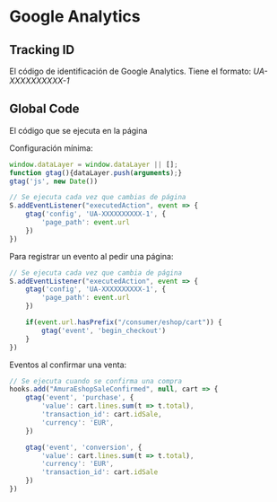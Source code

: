 
# Google Analytics

## Tracking ID

El código de identificación de Google Analytics. Tiene el formato: *UA-XXXXXXXXXX-1*

## Global Code

El código que se ejecuta en la página

Configuración mínima:

```javascript
window.dataLayer = window.dataLayer || [];
function gtag(){dataLayer.push(arguments);}
gtag('js', new Date())

// Se ejecuta cada vez que cambias de página
S.addEventListener("executedAction", event => {
    gtag('config', 'UA-XXXXXXXXXX-1', {
        'page_path': event.url
    })
})
```

Para registrar un evento al pedir una página:

```javascript
// Se ejecuta cada vez que cambia de página
S.addEventListener("executedAction", event => {
    gtag('config', 'UA-XXXXXXXXXX-1', {
        'page_path': event.url
    })

    if(event.url.hasPrefix("/consumer/eshop/cart")) {
        gtag('event', 'begin_checkout')
    }
})
```

Eventos al confirmar una venta:

```javascript
// Se ejecuta cuando se confirma una compra 
hooks.add("AmuraEshopSaleConfirmed", null, cart => {
    gtag('event', 'purchase', {
        'value': cart.lines.sum(t => t.total),
        'transaction_id': cart.idSale,
        'currency': 'EUR',
    })

    gtag('event', 'conversion', {
        'value': cart.lines.sum(t => t.total),
        'currency': 'EUR',
        'transaction_id': cart.idSale
    })
})
```